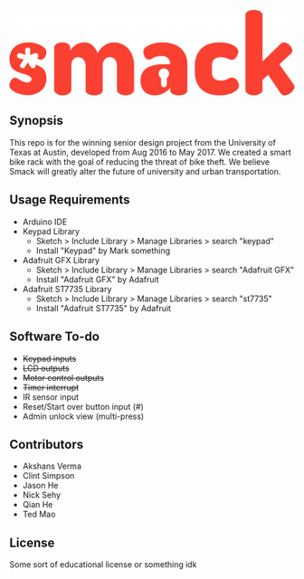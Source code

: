![Logo](logo.png)

## Synopsis

This repo is for the winning senior design project from the University of Texas at Austin, developed from Aug 2016 to May 2017. We created a smart bike rack with the goal of reducing the threat of bike theft. We believe Smack will greatly alter the future of university and urban transportation.

## Usage Requirements

* Arduino IDE
* Keypad Library
    * Sketch > Include Library > Manage Libraries > search "keypad"
    * Install "Keypad" by Mark something
* Adafruit GFX Library
    * Sketch > Include Library > Manage Libraries > search "Adafruit GFX"
    * Install "Adafruit GFX" by Adafruit
* Adafruit ST7735 Library
    * Sketch > Include Library > Manage Libraries > search "st7735"
    * Install "Adafruit ST7735" by Adafruit

## Software To-do

* ~~Keypad inputs~~
* ~~LCD outputs~~
* ~~Motor control outputs~~
* ~~Timer interrupt~~
* IR sensor input
* Reset/Start over button input (#)
* Admin unlock view (multi-press)

## Contributors

* Akshans Verma
* Clint Simpson
* Jason He
* Nick Sehy
* Qian He
* Ted Mao

## License

Some sort of educational license or something idk
